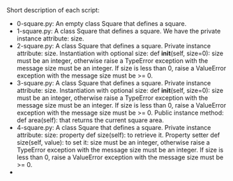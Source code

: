 Short description of each script:
+ 0-square.py: An empty class Square that defines a square.
+ 1-square.py: A class Square that defines a square. We have the private instance attribute: size.
+ 2-square.py: A class Square that defines a square. Private instance attribute: size. Instantiation with optional size: def __init__(self, size=0): size must be an integer, otherwise raise a TypeError exception with the message size must be an integer. If size is less than 0, raise a ValueError exception with the message size must be >= 0.
+ 3-square.py: A class Square that defines a square. Private instance attribute: size. Instantiation with optional size: def __init__(self, size=0): size must be an integer, otherwise raise a TypeError exception with the message size must be an integer. If size is less than 0, raise a ValueError exception with the message size must be >= 0. Public instance method: def area(self): that returns the current square area.
+ 4-square.py: A class Square that defines a square. Private instance attribute: size: property def size(self): to retrieve it. Property setter def size(self, value): to set it: size must be an integer, otherwise raise a TypeError exception with the message size must be an integer. If size is less than 0, raise a ValueError exception with the message size must be >= 0. 
+
